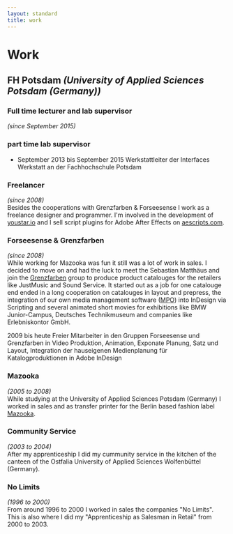 ```yaml
---  
layout: standard
title: work
---  
```


# Work  

## FH Potsdam _(University of Applied Sciences Potsdam (Germany))_  

### Full time lecturer and lab supervisor  
_(since September 2015)_


### part time lab supervisor

- September 2013 bis September 2015 Werkstattleiter der Interfaces Werkstatt an der Fachhochschule Potsdam

### Freelancer  
_(since 2008)_  
Besides the cooperations with Grenzfarben & Forseesense I work as a freelance designer and programmer. I'm involved in the development of [youstar.io](http://www.youstar.io/) and I sell script plugins for Adobe After Effects on [aescripts.com](http://aescripts.com/authors/f-l/fabiantheblind/).  

### Forseesense & Grenzfarben
_(since 2008)_  
While working for Mazooka was fun it still was a lot of work in sales. I decided to move on and had the luck to meet the Sebastian Matthäus and join the [Grenzfarben](http://www.grenzfarben.de/) group to produce product catalouges for the retailers like JustMusic and Sound Service. It started out as a job for one catalouge end ended in a long cooperation on catalouges in layout and prepress, the integration of our own media management software ([MPO](http://mediaplanungonline.de/)) into InDesign via Scripting and several animated short movies for exhibitions like BMW Junior-Campus, Deutsches Technikmuseum and companies like Erlebniskontor GmbH.

2009 bis heute Freier Mitarbeiter in den Gruppen Forseesense und Grenzfarben in Video Produktion, Animation, Exponate Planung, Satz und Layout, Integration der hauseigenen Medienplanung für Katalogproduktionen in Adobe InDesign  

### Mazooka  
_(2005 to 2008)_  
While studying at the University of Applied Sciences Potsdam (Germany) I worked in sales and as transfer printer for the Berlin based fashion label [Mazooka](https://www.mazooka.de/).  

### Community Service
_(2003 to 2004)_  
After my apprenticeship I did my cummunity service in the kitchen of the canteen of the Ostfalia University of Applied Sciences Wolfenbüttel (Germany).  

### No Limits  
_(1996 to 2000)_  
From around 1996 to 2000 I worked in sales the companies "No Limits". This is also where I did my "Apprenticeship as Salesman in Retail" from 2000 to 2003.  
